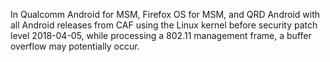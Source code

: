 In Qualcomm Android for MSM, Firefox OS for MSM, and QRD Android with all Android releases from CAF using the Linux kernel before security patch level 2018-04-05, while processing a 802.11 management frame, a buffer overflow may potentially occur.